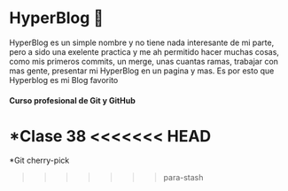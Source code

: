# HyperBlog 💚
HyperBlog es un simple nombre y no tiene nada interesante de mi parte, pero a sido una exelente practica y me ah permitido hacer muchas cosas, como mis primeros commits, un merge, unas cuantas ramas, trabajar con mas gente, presentar mi HyperBlog en un pagina y mas. Es por esto que Hyperblog es mi Blog favorito   

#### Curso profesional de Git y GitHub
*Clase 38
<<<<<<< HEAD
=======
*Git cherry-pick
>>>>>>> para-stash
